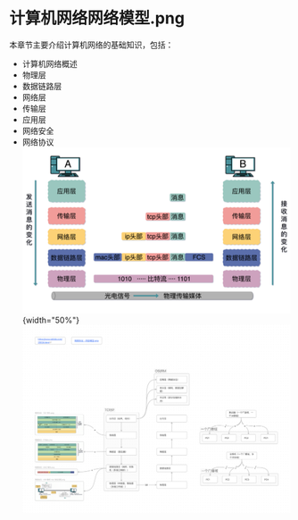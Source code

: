 # 计算机网络网络模型.png

本章节主要介绍计算机网络的基础知识，包括：

- 计算机网络概述
- 物理层
- 数据链路层
- 网络层
- 传输层
- 应用层
- 网络安全
- 网络协议
![网络四层模型](/images/cs/网络四层模型.png){width="50%"}
![网络数据流](/images/cs/网络数据流.png)
